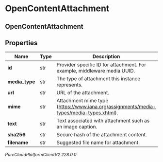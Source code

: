 # OpenContentAttachment

## OpenContentAttachment

## Properties

|Name | Type | Description | Notes|
|------------ | ------------- | ------------- | -------------|
| **id** | str | Provider specific ID for attachment. For example, middleware media UUID. | [optional] |
| **media_type** | str | The type of attachment this instance represents. | |
| **url** | str | URL of the attachment. | |
| **mime** | str | Attachment mime type (https://www.iana.org/assignments/media-types/media-types.xhtml). | |
| **text** | str | Text associated with attachment such as an image caption. | [optional] |
| **sha256** | str | Secure hash of the attachment content. | [optional] |
| **filename** | str | Suggested file name for attachment. | [optional] |



_PureCloudPlatformClientV2 228.0.0_

